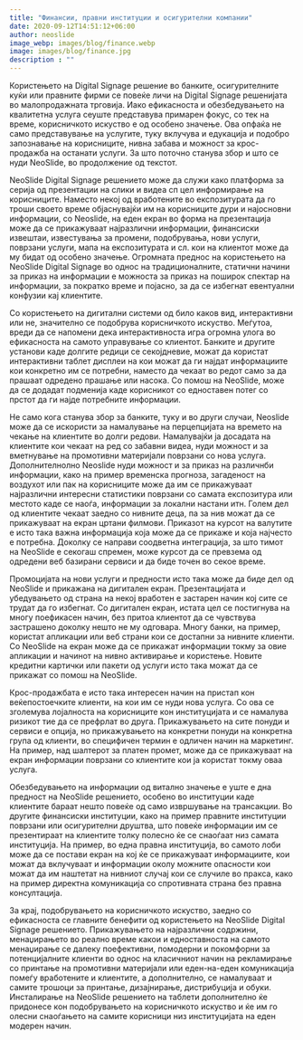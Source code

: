 ```yaml
---
title: "Финансии, правни институции и осигурителни компании"
date: 2020-09-12T14:51:12+06:00
author: neoslide
image_webp: images/blog/finance.webp
image: images/blog/finance.jpg
description : ""
---
```

Користењето на Digital Signage решение во банките, осигурителните куќи или правните фирми се повеќе личи на Digital Signage решенијата во малопродажната трговија. Иако ефикасноста  и обезбедувањето на квалитетна услуга сеуште представува примарен фокус, со тек на време, корисничкото искуство е од особено значење. Ова опфаќа не само представување на услугите, туку вклучува и едукација и подобро запознавање на корисниците, нивна забава и можност за крос-продажба на останати услуги. За што поточно станува збор и што се нуди NeoSlide, во продолжение од текстот.

NeoSlide Digital Signage решението може да служи како платформа за серија од презентации на слики и видеа сп цел информирање на корисниците. Наместо некој од вработените во експозитурата да го троши своето време објаснувајќи им на корисниците дури и најосновни информации, со Neoslide, на еден екран во форма на презентација може да се прикажуваат најразлични информации, финансиски извештаи, известувања за промени, подобрувања, нови услуги, поврзани услуги, мапа на експозитурата и сл. кои на клиентот може да му бидат од особено значење. Огромната преднос на користењето на NeoSlide Digital Signage во однос на традиционалните, статични начини за приказ на информации е можноста за приказ на поширок спектар на информации, за пократко време и појасно, за да се избегнат евентуални конфузии кај клиентите.

Со користењето на дигитални системи од било каков вид, интерактивни или не, значително се подобрува корисничкото искуство. Меѓутоа, вреди да се напомени дека интерактивноста игра огромна улога во ефикасноста на самото управување со клиентот. Банките и другите установи каде долгите редици се секојдневие, можат да користат интерактивни таблет дисплеи на кои можат да ги најдат информациите кои конкретно им се потребни, наместо да чекаат во редот само за да прашаат одредено прашање или насока. Со помош на NeoSlide, може да се додадат подменија каде корисникот со едноставен потег со прстот да ги најде потребните информации.

Не само кога станува збор за банките, туку и во други случаи, Neoslide може да се искористи за намалување на перцепцијата на времето на чекање на клиентите во долги редови. Намалувајќи ја досадата на клиентите кои чекаат на ред со забавни видеа, нуди можност и за вметнување на промотивни материјали поврзани со нова услуга. Дополнителнолно Neoslide нуди можност и за приказ на различнби информации, како на пример временска прогноза, загаденост на воздухот или пак на корисниците може да им се прикажуваат најразлични интересни статистики поврзани со самата експозитура или местото каде се наоѓа, информации за локални настани итн. Голем дел од клиентите чекаат заедно со нивните деца, па за нив можат да се прикажуваат на екран цртани филмови. Приказот на курсот на валутите е исто така важна информација која може да се прикаже и која најчесто е потребна. Доколку се направи соодветна интеграција, за што тимот на NeoSlide е секогаш спремен, може курсот да се превзема од одредени веб базирани сервиси и да биде точен во секое време.

Промоцијата на нови услуги и предности исто така може да биде дел од NeoSlide и прикажана на дигитален екран. Презентацијата и убедувањето од страна на некој вработен е застарен начин кој сите се трудат да го избегнат. Со дигитален екран, истата цел се постигнува на многу поефикасен начин, без притоа клиентот да се чувствува застрашено доколку нешто не му одговара. Многу банки, на пример, користат апликации или веб страни кои се достапни за нивните клиенти. Со NeoSlide на екран може да се прикажат информации токму за овие апликации и начинот на нивно активирање и користење. Новите кредитни картички или пакети од услуги исто така можат да се прикажат со помош на NeoSlide.

Крос-продажбата е исто така интересен начин на пристап кон веќепостоечките клиенти, на кои им се нуди нова услуга. Со ова се зголемува лојалноста на корисниците кон институцијата и се намалува ризикот тие да се префрлат во друга. Прикажувањето на сите понуди и сервиси е опција, но прикажувањето на конкретни понуди на конкретна група од клиенти, во специфичен термин е одличен начин на маркетинг. На пример, над шалтерот за платен промет, може да се прикажуваат на екран информации поврзани со клиентите кои ја користат токму оваа услуга. 

Обезбедувањето на информации од витално значење е уште е дна предност на NeoSlide решението, особено во институции каде клиентите бараат нешто повеќе од само извршување на трансакции. Во другите финансиски институции, како на пример правните институции поврзани или осигурителни друштва, што повеќе информации им се презентираат на клиентите толку полесно ќе се снаоѓаат низ самата институција. На пример, во една правна институција, во самото лоби може да се постави екран на кој ќе се прикажуваат информациите, кои можат да вклучуваат и информации околу можните опасности кои можат да им наштетат на нивниот случај кои се случиле во пракса, како на пример директна комуникација со спротивната страна без правна консултација.

За крај, подобрувањето на корисничкото искуство, заедно со ефикасноста се главните бенефити од користењето на NeoSlide Digital Signage решението. Прикажувањето на најразлични содржини, менаџирањето во реално време какои и едноставноста на самото менаџирање се далеку поефективни, помодерни и покомфорни за потенцијалните клиенти во однос на класичниот начин на рекламирање со принтање на промотивни материјали или еден-на-еден комуникација помеѓу вработените и клиентите, а дополнително, се намалуваат и самите трошоци за принтање, дизајнирање, дистрибуција и обуки. Инсталирање на NeoSlide решението на таблети дополнително ќе придонесе кон подобрувањето на корисничкото искуство и ќе им го олесни снаоѓањето на самите корисници низ институцијата на еден модерен начин.
